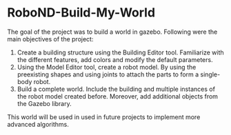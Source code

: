 # RoboND-Build-My-World

The goal of the project was to build a world in gazebo. Following were the main objectives of the project:

1. Create a building structure using the Building Editor tool. Familiarize with the different features, add colors and modify the default parameters.
2. Using the Model Editor tool, create a robot model. By using the preexisting shapes and using joints to attach the parts to form a single-body robot.
3. Build a complete world. Include the building and multiple instances of the robot model created before. Moreover, add additional objects from the Gazebo library. 

This world will be used in used in future projects to implement more advanced algorithms.
